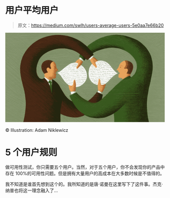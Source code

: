 # 用户平均用户

> 原文：<https://medium.com/swlh/users-average-users-5e0aa7e66b20>

![](img/431928bc3ddf61fed73fb7b0576e6dcd.png)

© Illustration: Adam Niklewicz

# 5 个用户规则

做可用性测试，你只需要五个用户。当然，对于五个用户，你不会发现你的产品中存在 100%的可用性问题。但是拥有大量用户的高成本在大多数时候是不值得的。

我不知道是谁首先想到这个的。我所知道的是唐·诺曼在这里写下了这件事。杰克·纳普也将这一理念融入了…